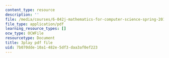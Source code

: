 ```yaml
---
content_type: resource
description: ''
file: /media/courses/6-042j-mathematics-for-computer-science-spring-2015/7b070dde10a1482e5df3daa3af0ef223_QsKtEuUyIdw.pdf
file_type: application/pdf
learning_resource_types: []
ocw_type: OCWFile
resourcetype: Document
title: 3play pdf file
uid: 7b070dde-10a1-482e-5df3-daa3af0ef223
---
```

